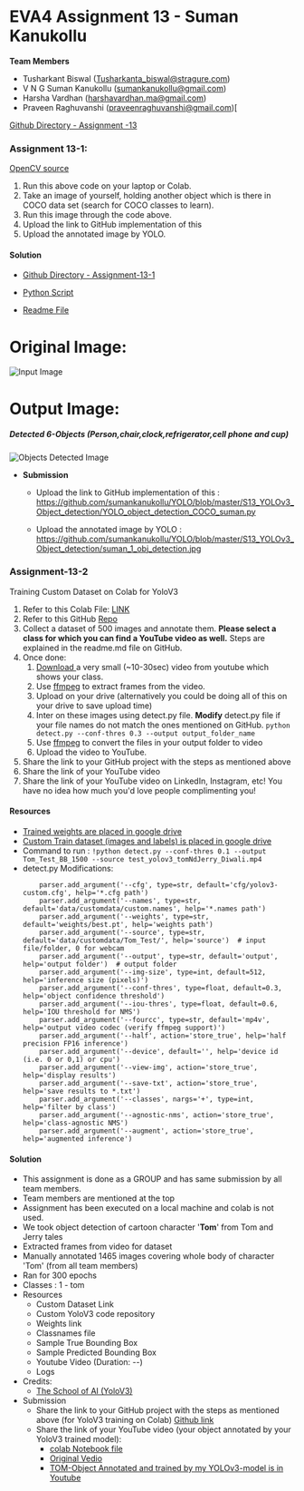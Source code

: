 # EVA4 Assignment 13 - Suman Kanukollu

**Team Members**

- Tusharkant Biswal (Tusharkanta_biswal@stragure.com) 
- V N G Suman Kanukollu (sumankanukollu@gmail.com)
- Harsha Vardhan (harshavardhan.ma@gmail.com)
- Praveen Raghuvanshi (praveenraghuvanshi@gmail.com)[

[Github Directory - Assignment -13](https://github.com/sumankanukollu/YOLO)

### Assignment 13-1:
[OpenCV source](https://pysource.com/2019/06/27/yolo-object-detection-using-opencv-with-python/)

1. Run this above code on your laptop or Colab. 
2. Take an image of yourself, holding another object which is there in COCO data set (search for COCO classes to learn). 
3. Run this image through the code above. 
4. Upload the link to GitHub implementation of this
5. Upload the annotated image by YOLO. 

#### Solution

- [Github Directory - Assignment-13-1](https://github.com/sumankanukollu/YOLO/tree/master/S13_YOLOv3_Object_detection)

- [Python Script](https://github.com/sumankanukollu/YOLO/blob/master/S13_YOLOv3_Object_detection/YOLO_object_detection_COCO_suman.py)

- [Readme File](https://github.com/sumankanukollu/YOLO/blob/master/S13_YOLOv3_Object_detection/Readme.md)

# Original Image:
![Input Image](https://github.com/sumankanukollu/YOLO/blob/master/S13_YOLOv3_Object_detection/suman_1_input.jpg)

# Output Image: 
##### Detected 6-Objects (Person,chair,clock,refrigerator,cell phone and cup)
![Objects Detected Image](https://github.com/sumankanukollu/YOLO/blob/master/S13_YOLOv3_Object_detection/suman_1_obj_detection.jpg)


- **Submission**

  - Upload the link to GitHub implementation of this : https://github.com/sumankanukollu/YOLO/blob/master/S13_YOLOv3_Object_detection/YOLO_object_detection_COCO_suman.py

  - Upload the annotated image by YOLO : https://github.com/sumankanukollu/YOLO/blob/master/S13_YOLOv3_Object_detection/suman_1_obj_detection.jpg



### Assignment-13-2

Training Custom Dataset on Colab for YoloV3

1. Refer to this Colab File: [LINK ](https://colab.research.google.com/drive/1LbKkQf4hbIuiUHunLlvY-cc0d_sNcAgS)
2. Refer to this GitHub [Repo](https://github.com/theschoolofai/YoloV3)
3. Collect a dataset of 500 images and annotate them. **Please select a class for which you can find a YouTube video as well.** Steps are explained in the readme.md file on GitHub.
4. Once done:
   1. [Download ](https://www.y2mate.com/en19) a very small (~10-30sec) video from youtube which shows your class. 
   2. Use [ffmpeg](https://en.wikibooks.org/wiki/FFMPEG_An_Intermediate_Guide/image_sequence) to extract frames from the video. 
   3. Upload on your drive (alternatively you could be doing all of this on your drive to save upload time)
   4. Inter on these images using detect.py file. **Modify** detect.py file if your file names do not match the ones mentioned on GitHub. 
      `python detect.py --conf-thres 0.3 --output output_folder_name`
   5. Use [ffmpeg](https://en.wikibooks.org/wiki/FFMPEG_An_Intermediate_Guide/image_sequence) to convert the files in your output folder to video
   6. Upload the video to YouTube. 
5. Share the link to your GitHub project with the steps as mentioned above
6. Share the link of your YouTube video
7. Share the link of your YouTube video on LinkedIn, Instagram, etc! You have no idea how much you'd love people complimenting you! 

#### Resources
  * [Trained weights are placed in google drive](https://drive.google.com/drive/u/1/folders/1306WHjGv0O4Il9GDvjMArGc37pLMOM-C)
  * [Custom Train dataset (images and labels) is placed in google drive](https://drive.google.com/drive/u/1/folders/1dMEiGlPPTg6N_Xz9vch8_gBcrF4IA1DB)
  * Command to run : 
  `!python detect.py --conf-thres 0.1 --output Tom_Test_BB_1500 --source test_yolov3_tomNdJerry_Diwali.mp4`
  * detect.py Modifications:
    ```
        parser.add_argument('--cfg', type=str, default='cfg/yolov3-custom.cfg', help='*.cfg path')
        parser.add_argument('--names', type=str, default='data/customdata/custom.names', help='*.names path')
        parser.add_argument('--weights', type=str, default='weights/best.pt', help='weights path')
        parser.add_argument('--source', type=str, default='data/customdata/Tom_Test/', help='source')  # input file/folder, 0 for webcam
        parser.add_argument('--output', type=str, default='output', help='output folder')  # output folder
        parser.add_argument('--img-size', type=int, default=512, help='inference size (pixels)')
        parser.add_argument('--conf-thres', type=float, default=0.3, help='object confidence threshold')
        parser.add_argument('--iou-thres', type=float, default=0.6, help='IOU threshold for NMS')
        parser.add_argument('--fourcc', type=str, default='mp4v', help='output video codec (verify ffmpeg support)')
        parser.add_argument('--half', action='store_true', help='half precision FP16 inference')
        parser.add_argument('--device', default='', help='device id (i.e. 0 or 0,1) or cpu')
        parser.add_argument('--view-img', action='store_true', help='display results')
        parser.add_argument('--save-txt', action='store_true', help='save results to *.txt')
        parser.add_argument('--classes', nargs='+', type=int, help='filter by class')
        parser.add_argument('--agnostic-nms', action='store_true', help='class-agnostic NMS')
        parser.add_argument('--augment', action='store_true', help='augmented inference')
    ```

#### Solution

- This assignment is done as a GROUP and has same submission by all team members. 
- Team members are mentioned at the top
- Assignment has been executed on a local machine and colab is not used.
- We took object detection of cartoon character '**Tom**' from Tom and Jerry tales
- Extracted frames from video for dataset
- Manually annotated 1465 images covering whole body of character 'Tom' (from all team members)
- Ran for 300 epochs
- Classes : 1 - tom
- Resources
  - Custom Dataset Link
  - Custom YoloV3 code repository
  - Weights link
  - Classnames file
  - Sample True Bounding Box
  - Sample Predicted Bounding Box
  - Youtube Video (Duration: --)
  - Logs
- Credits:
  - [The School of AI (YoloV3)](https://github.com/theschoolofai/YoloV3)
- Submission
  - Share the link to your GitHub project with the steps as mentioned above (for YoloV3 training on Colab) 
[Github link](https://github.com/sumankanukollu/YOLO/tree/master/YoloV3)
  - Share the link of your YouTube video (your object annotated by your YoloV3 trained model):
    * [colab Notebook file](https://github.com/sumankanukollu/YOLO/blob/master/YoloV3/EVA4_S13_YoloV3_tomNjerry_video_model_suman.ipynb)
    * [Original Vedio](https://www.youtube.com/watch?v=GfkQTW9LlCg)
    * [TOM-Object Annotated and trained by my YOLOv3-model is in Youtube](https://youtu.be/DFOJu0F4eBs)
